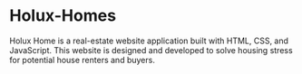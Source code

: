 # Holux-Homes
Holux Home is a real-estate website application built with HTML, CSS, and JavaScript. This website is designed and developed to solve housing stress for potential house renters and buyers. 
